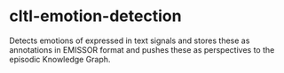 # cltl-emotion-detection
Detects emotions of expressed in text  signals and stores these as annotations in EMISSOR format and pushes these as perspectives to the episodic Knowledge Graph.




